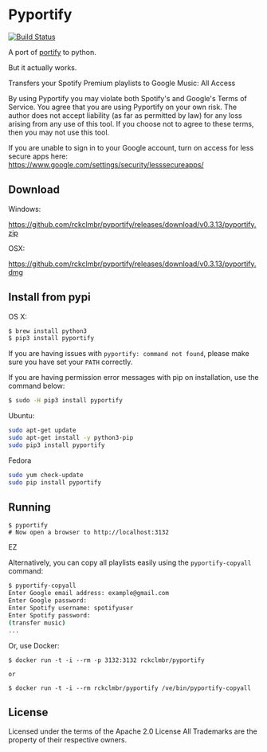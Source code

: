 Pyportify
=========

[![Build Status](https://travis-ci.org/rckclmbr/pyportify.svg?branch=master)](https://travis-ci.org/rckclmbr/pyportify)

A port of [portify](https://github.com/mauimauer/portify) to python.

But it actually works.

Transfers your Spotify Premium playlists to Google Music: All Access

By using Pyportify you may violate both Spotify's and Google's Terms of Service. You agree that
you are using Pyportify on your own risk. The author does not accept liability (as far as permitted by law) for any loss arising from any use of this tool.
If you choose not to agree to these terms, then you may not use this tool.



If you are unable to sign in to your Google account, turn on access for less secure apps here: https://www.google.com/settings/security/lesssecureapps/

Download
--------

Windows:

https://github.com/rckclmbr/pyportify/releases/download/v0.3.13/pyportify.zip

OSX:

https://github.com/rckclmbr/pyportify/releases/download/v0.3.13/pyportify.dmg

Install from pypi
-----------------

OS X:

```bash
$ brew install python3
$ pip3 install pyportify
```

If you are having issues with ```pyportify: command not found```, please make sure you have set your ```PATH``` correctly.


If you are having permission error messages with pip on installation, use the command below:

```bash
$ sudo -H pip3 install pyportify
```

Ubuntu:

```bash
sudo apt-get update
sudo apt-get install -y python3-pip
sudo pip3 install pyportify
```

Fedora 

```bash
sudo yum check-update
sudo pip install pyportify
```

Running
-------

```
$ pyportify
# Now open a browser to http://localhost:3132
```

EZ

Alternatively, you can copy all playlists easily using the ```pyportify-copyall``` command:

```bash
$ pyportify-copyall
Enter Google email address: example@gmail.com
Enter Google password:
Enter Spotify username: spotifyuser
Enter Spotify password:
(transfer music)
...
```

Or, use Docker:

```
$ docker run -t -i --rm -p 3132:3132 rckclmbr/pyportify

or

$ docker run -t -i --rm rckclmbr/pyportify /ve/bin/pyportify-copyall
```

License
-------

Licensed under the terms of the Apache 2.0 License
All Trademarks are the property of their respective owners.
